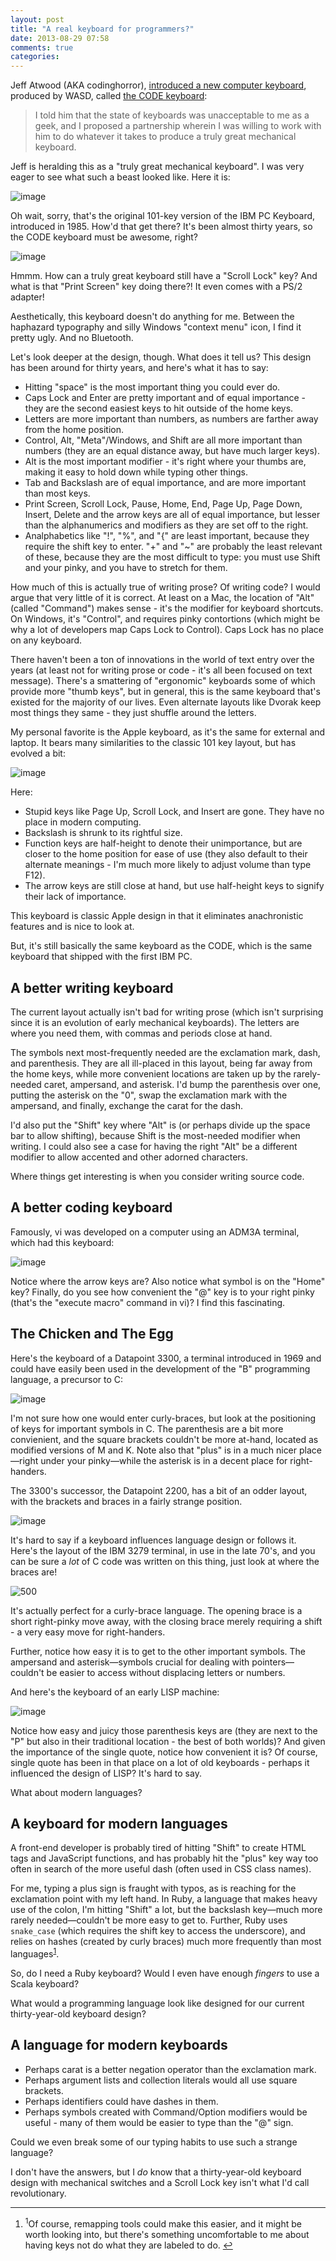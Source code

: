 ```yaml
---
layout: post
title: "A real keyboard for programmers?"
date: 2013-08-29 07:58
comments: true
categories: 
---
```


Jeff Atwood (AKA codinghorror), [introduced a new computer keyboard][jeffpost], produced by WASD, called [the CODE keyboard][code]:

> I told him that the state of keyboards was unacceptable to me as a geek, and I proposed a partnership wherein I was willing to work with him to do whatever it takes to produce a truly great mechanical keyboard.

Jeff is heralding this as a "truly great mechanical keyboard".  I was very eager to see what such a beast looked like.  Here it
is:

![image](/images/ModelM.jpg)

Oh wait, sorry, that's the original 101-key version of the IBM PC Keyboard, introduced in 1985.  How'd that get there?  It's been
almost thirty years, so the CODE keyboard must be awesome, right?

<!-- more -->

![image](/images/code_keyboard.jpg)

Hmmm.  How can a truly great keyboard still have a "Scroll Lock" key?  And what is that "Print Screen" key doing there?!  It even comes with a PS/2 adapter!

Aesthetically, this keyboard doesn't do anything for me.  Between the haphazard typography and silly Windows "context menu" icon,
  I find it pretty ugly.  And no Bluetooth.

Let's look deeper at the design, though.  What does it tell us?  This design has been around for thirty years, and here's what it
has to say:

* Hitting "space" is the most important thing you could ever do.
* Caps Lock and Enter are pretty important and of equal importance - they are the second easiest keys to hit outside of the home
keys.
* Letters are more important than numbers, as numbers are farther away from the home position.
* Control, Alt, "Meta"/Windows, and Shift are all more important than numbers (they are an equal distance away, but have much larger keys).
* Alt is the most important modifier - it's right where your thumbs are, making it easy to hold down while typing other things.
* Tab and Backslash are of equal importance, and are more important than most keys.
* Print Screen, Scroll Lock, Pause, Home, End, Page Up, Page Down, Insert, Delete and the arrow keys are all of equal importance,
  but lesser than the alphanumerics and modifiers as they are set off to the right.
* Analphabetics like "!", "%", and "{" are least important, because they require the shift key to enter. "+" and "~" are probably
the least relevant of these, because they are the most difficult to type: you must use Shift and your pinky, and you have to stretch for them.

How much of this is actually true of writing prose?  Of writing code? I would argue that very little of it is correct.  At least
on a Mac, the location of "Alt" (called "Command") makes sense - it's the modifier for keyboard shortcuts.  On Windows, it's
"Control", and requires pinky contortions (which might be why a lot of developers map Caps Lock to Control).  Caps Lock has no
place on any keyboard.

There haven't been a ton of innovations in the world of text entry over the years (at least not for writing prose or code - it's
all been focused on text message).  There's a smattering of "ergonomic" keyboards
some of which provide more "thumb keys", but in general, this is the same keyboard that's existed for the majority of our lives.  Even
alternate layouts like Dvorak keep most things they same - they just shuffle around the letters.

My personal favorite is the Apple keyboard, as it's the same for external and laptop.  It bears many similarities to the classic
101 key layout, but has evolved a bit:

![image](/images/hero_2.jpg)

Here:

* Stupid keys like Page Up, Scroll Lock, and Insert are gone.  They have no place in modern computing.
* Backslash is shrunk to its rightful size.
* Function keys are half-height to denote their unimportance, but are closer to the home position for ease of use (they also default to their alternate meanings - I'm much more likely to adjust volume than type F12).
* The arrow keys are still close at hand, but use half-height keys to signify their lack of importance.

This keyboard is classic Apple design in that it eliminates anachronistic features and is nice to look at. 

But, it's still basically the same keyboard as the CODE, which is the same keyboard that shipped with the first IBM PC.

## A better writing keyboard

The current layout actually isn't bad for writing prose (which isn't surprising since it is an evolution of early mechanical keyboards). The letters are where you need them, with commas and periods close at hand.  

The symbols next most-frequently needed are the exclamation mark, dash, and parenthesis.
They are all ill-placed in this layout, being far away from the home keys, while more convenient locations are taken up by the rarely-needed caret, ampersand, and asterisk.  I'd bump the parenthesis over one, putting the asterisk on the "0", swap the exclamation mark with the ampersand, and finally, exchange the carat for the dash.

I'd also put the "Shift" key where "Alt" is (or perhaps divide up the space bar to allow shifting), because Shift is the
most-needed modifier when writing. I could also see a case for having the right "Alt" be a different modifier to allow accented and other adorned characters.

Where things get interesting is when you consider writing source code.

## A better coding keyboard

Famously, vi was developed on a computer using an ADM3A terminal, which had this keyboard:

![image](/images/1000px-KB_Terminal_ADM3A.svg.png)

Notice where the arrow keys are?  Also notice what symbol is on the "Home" key?  Finally, do you see how convenient
the "@" key is to your right pinky (that's the "execute macro" command in vi)? I find this fascinating.

## The Chicken and The Egg

Here's the keyboard of a Datapoint 3300, a terminal introduced in 1969 and could have easily been used in the development of the
"B" programming language, a precursor to C:

![image](/images/datapoint_3300_keyboard.png)

I'm not sure how one would enter curly-braces, but look at the positioning of keys for important symbols in C.  The parenthesis
are a bit more convienient, and the square brackets couldn't be more at-hand, located as modified versions of M and K.  Note also
that "plus" is in a much nicer place—right under your pinky—while the asterisk is in a decent place for right-handers.

The 3300's successor, the Datapoint 2200, has a bit of an odder layout, with the brackets and braces in a fairly strange position.

![image](/images/datapoint_2200_keyboard.png)

It's hard to say if a keyboard influences language design or follows it.  Here's the layout of the IBM 3279 terminal, in use in
the late 70's, and you can be sure a *lot* of C code was written on this thing, just look at where the braces are!

![500](/images/keyboard_closeup.png)

It's actually perfect for a curly-brace language.  The opening brace is a short right-pinky move away, with the closing
brace merely requiring a shift - a very easy move for right-handers.

Further, notice how easy it is to get to the other important symbols. The ampersand and asterisk—symbols crucial for dealing
with pointers—couldn't be easier to access without displacing letters or numbers.

And here's the keyboard of an early LISP machine:

![image](/images/lisp_machine_keyboard.png)

Notice how easy and juicy those parenthesis keys are (they are next to the "P" but also in their traditional location - the best of both worlds)?  And given the importance of the single quote, notice how convenient it is?  Of course, single quote has been in that place on a lot of old keyboards - perhaps it influenced the design of LISP?  It's hard to say.

What about modern languages?

## A keyboard for modern languages

A front-end developer is probably tired of hitting "Shift" to create HTML tags and JavaScript functions, and has probably hit the "plus" key way too often in search of the more useful dash (often used in CSS class names).

For me, typing a plus sign is fraught with typos, as is reaching for the exclamation point with my left hand.  In Ruby, a language that makes heavy use of the colon, I'm hitting "Shift" a lot, but the backslash key—much more rarely needed—couldn't be more easy to get to.  Further, Ruby uses `snake_case` (which requires the shift key to access the underscore), and relies on hashes (created by curly braces) much more frequently than most languages<a name="back-1"></a><sup><a href="#1">1</a></sup>.  

So, do I need a Ruby keyboard?  Would I even have enough _fingers_ to use a Scala keyboard?

What would a programming language look like designed for our current thirty-year-old keyboard design?

## A language for modern keyboards

* Perhaps carat is a better negation operator than the exclamation mark.
* Perhaps argument lists and collection literals would all use square brackets.
* Perhaps identifiers could have dashes in them.
* Perhaps symbols created with Command/Option modifiers would be useful - many of them would be easier to type than the "@" sign.

Could we even break some of our typing habits to use such a strange language?

I don't have the answers, but I *do* know that a thirty-year-old keyboard design with mechanical switches and a Scroll Lock key isn't what I'd call revolutionary.

----

<footer class='footnotes'>
<ol>
<li>
<a name='1'></a>
<sup>1</sup>Of course, remapping tools could make this easier, and it might be worth looking into, but there's something uncomfortable to me about having keys not do what they are labeled to do. <a href='#back-1'>↩</a>
</li>
</ol></footer>

[jeffpost]: http://www.codinghorror.com/blog/2013/08/the-code-keyboard.html
[code]: http://codekeyboards.com/
